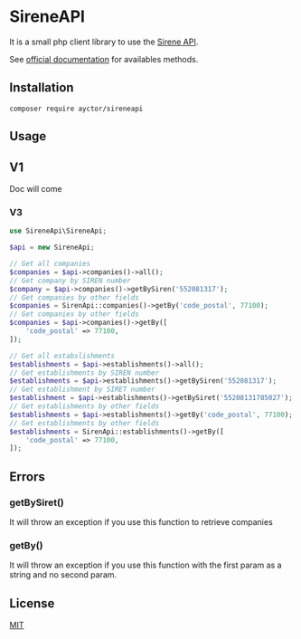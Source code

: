 # SireneAPI

It is a small php client library to use the [Sirene API](https://entreprise.data.gouv.fr/api_doc_sirene).

See [official documentation](https://entreprise.data.gouv.fr/api_doc_sirene) for availables methods.

## Installation

```
composer require ayctor/sireneapi
```

## Usage

## V1

Doc will come

### V3

```php
use SireneApi\SireneApi;

$api = new SireneApi;

// Get all companies
$companies = $api->companies()->all();
// Get company by SIREN number
$company = $api->companies()->getBySiren('552081317');
// Get companies by other fields
$companies = SirenApi::companies()->getBy('code_postal', 77100);
// Get companies by other fields
$companies = $api->companies()->getBy([
    'code_postal' => 77100,
]);

// Get all estabslishments
$establishments = $api->establishments()->all();
// Get establishments by SIREN number
$establishments = $api->establishments()->getBySiren('552081317');
// Get establishment by SIRET number
$establishment = $api->establishments()->getBySiret('55208131785027');
// Get establishments by other fields
$establishments = $api->establishments()->getBy('code_postal', 77100);
// Get establishments by other fields
$establishments = SirenApi::establishments()->getBy([
    'code_postal' => 77100,
]);
```

## Errors

### getBySiret()

It will throw an exception if you use this function to retrieve companies

### getBy()

It will throw an exception if you use this function with the first param as a string and no second param.

## License

[MIT](https://github.com/Ayctor/SireneApi/blob/master/LICENSE)
